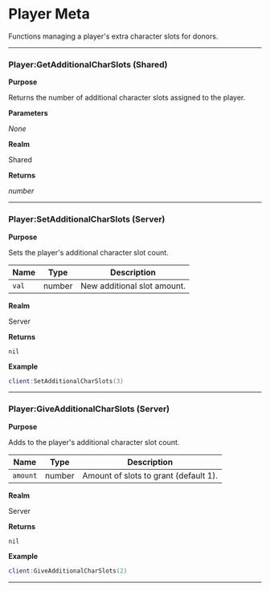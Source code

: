 # Player Meta

Functions managing a player's extra character slots for donors.

---
### Player:GetAdditionalCharSlots (Shared)

**Purpose**

Returns the number of additional character slots assigned to the player.

**Parameters**

*None*

**Realm**

Shared

**Returns**

*number*

---

### Player:SetAdditionalCharSlots (Server)

**Purpose**

Sets the player's additional character slot count.

| Name | Type   | Description                 |
| ---- | ------ | --------------------------- |
| `val` | number | New additional slot amount. |

**Realm**

Server

**Returns**

`nil`

**Example**

```lua
client:SetAdditionalCharSlots(3)
```

---

### Player:GiveAdditionalCharSlots (Server)

**Purpose**

Adds to the player's additional character slot count.

| Name       | Type   | Description                            |
| ---------- | ------ | -------------------------------------- |
| `amount` | number | Amount of slots to grant (default 1). |

**Realm**

Server

**Returns**

`nil`

**Example**

```lua
client:GiveAdditionalCharSlots(2)
```
---
